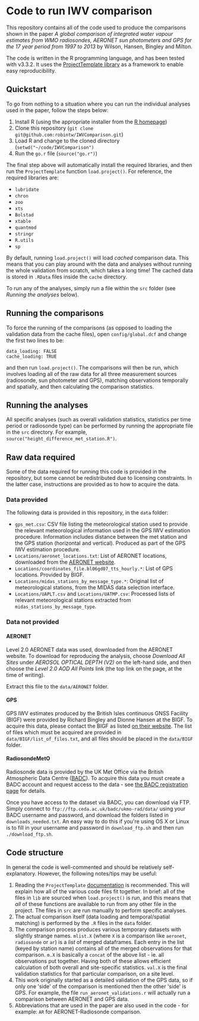 # Code to run IWV comparison

This repository contains all of the code used to produce the comparisons shown in the paper _A global comparison of integrated water vapour estimates from WMO radiosondes, AERONET sun photometers and GPS for the 17 year period from 1997 to 2013_ by Wilson, Hansen, Bingley and Milton.

The code is written in the R programming language, and has been tested with v3.3.2. It uses the [ProjectTemplate library](http://projecttemplate.net/) as a framework to enable easy reproducibility.

## Quickstart
To go from nothing to a situation where you can run the individual analyses used in the paper, follow the steps below:

1. Install R (using the appropriate installer from the [R homepage](https://www.r-project.org/))
2. Clone this repository (`git clone git@github.com:robintw/IWVComparison.git`)
3. Load R and change to the cloned directory (`setwd("~/code/IWVComparison")`
4. Run the `go.r` file (`source("go.r")`)

The final step above will automatically install the required libraries, and then run the `ProjectTemplate` function `load.project()`. For reference, the required libraries are:

- `lubridate`
- `chron`
- `zoo`
- `xts`
- `Bolstad`
- `xtable`
- `quantmod`
- `stringr`
- `R.utils`
- `sp`

By default, running `load.project()` will load _cached_ comparison data. This means that you can play around with the data and analyses without running the whole validation from scratch, which takes a long time! The cached data is stored in `.RData` files inside the `cache` directory.

To run any of the analyses, simply run a file within the `src` folder (see _Running the analyses_ below).

## Running the comparisons
To force the running of the comparisons (as opposed to loading the validation data from the cache files), open `config/global.dcf` and change the first two lines to be:

```
data_loading: FALSE
cache_loading: TRUE
```

and then run `load.project()`. The comparisons will then be run, which involves loading all of the raw data for all three measurement sources (radiosonde, sun photometer and GPS), matching observations temporally and spatially, and then calculating the comparison statistics.

## Running the analyses
All specific analyses (such as overall validation statistics, statistics per time period or radiosonde type) can be performed by running the appropriate file in the `src` directory. For example, `source("height_difference_met_station.R")`.

## Raw data required
Some of the data required for running this code is provided in the repository, but some cannot be redistributed due to licensing constraints. In the latter case, instructions are provided as to how to acquire the data.

### Data provided
The following data is provided in this repository, in the `data` folder:

- `gps_met.csv`: CSV file listing the meteorological station used to provide the relevant meteorological information used in the GPS IWV estimation procedure. Information includes distance between the met station and the GPS station (horizontal and vertical). Produced as part of the GPS IWV estimation procedure.
- `Locations/aeronet_locations.txt`: List of AERONET locations, downloaded from the [AERONET website](http://aeronet.gsfc.nasa.gov).
- `Locations/coordinates_file.bl06gd07_tts_hourly.*`: List of GPS locations. Provided by BIGF.
- `Locations/midas_stations_by_message_type.*`: Original list of meteorological stations, from the MIDAS data selection interface.
- `Locations/UAPLT.csv` and `Locations/UATMP.csv`: Processed lists of relevant meteorological stations extracted from `midas_stations_by_message_type`.

### Data not provided

#### AERONET
Level 2.0 AERONET data was used, downloaded from the AERONET website. To download for reproducing the analysis, choose _Download All Sites_  under _AEROSOL OPTICAL DEPTH (V2)_ on the left-hand side, and then choose the _Level 2.0 AOD_ _All Points_ link (the top link on the page, at the time of writing).

Extract this file to the `data/AERONET` folder.

#### GPS
GPS IWV estimates produced by the British Isles continuous GNSS Facility (BIGF) were provided by Richard Bingley and Dionne Hansen at the BIGF. To acquire this data, please contact the BIGF as listed [on their website](http://bigf.ac.uk/staff_contact). The list of files which must be acquired are provided in `data/BIGF/list_of_files.txt`, and all files should be placed in the `data/BIGF`  folder.

#### RadiosondeMetO
Radiosonde data is provided by the UK Met Office via the British Atmospheric Data Centre ([BADC](http://badc.nerc.ac.uk/)). To acquire this data you must create a BADC account and request access to the data - see [the BADC registration page](https://services.ceda.ac.uk/cedasite/register/info/) for details.

Once you have access to the dataset via BADC, you can download via FTP. Simply connect to `ftp://ftp.ceda.ac.uk/badc/ukmo-rad/data/` using your BADC username and password, and download the folders listed in `downloads_needed.txt`. An easy way to do this if you're using OS X or Linux is to fill in your username and password in `download_ftp.sh` and then run `./download_ftp.sh`.

## Code structure
In general the code is well-commented and should be relatively self-explanatory. However, the following notes/tips may be useful:

1. Reading the `ProjectTemplate` [documentation](blah) is recommended. This will explain how all of the various code files fit together. In brief: all of the files in `lib` are sourced when `load.project()` is run, and this means that _all_ of these functions are available to run from any other file in the project. The files in `src` are run manually to perform specific analyses.
2. The actual comparison itself (data loading and temporal/spatial matching) is performed by the `.R` files in the `data` folder.
3. The comparison process produces various temporary datasets with slightly strange names. `mlist.X` (where `X` is a comparison like `aeronet`, `radiosonde` or `ar`) is a _list_ of merged dataframes. Each entry in the list (keyed by station name) contains all of the merged observations for that comparison. `m.X` is basically a `concat` of the above list - ie. all observations put together. Having both of these allows efficient calculation of both overall and site-specific statistics. `val.X` is the final validation statistics for that particular comparison, on a site level.
4. This work originally started as a detailed validation of the GPS data, so if only one 'side' of the comparison is mentioned then the other 'side' is GPS. For example, the file `run_aeronet_validations.r` will actually run a comparison between AERONET and GPS data.
5. Abbreviations that are used in the paper are also used in the code - for example: `AR` for AERONET-Radiosonde comparison.
